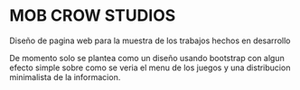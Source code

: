 # MOB CROW STUDIOS
Diseño de pagina web para la muestra de los trabajos hechos en desarrollo

De momento solo se plantea como un diseño usando bootstrap con algun efecto simple sobre como se veria el menu de los juegos y una distribucion minimalista de la informacion.
